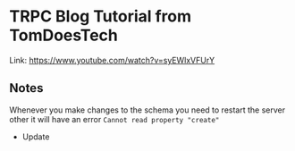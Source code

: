 # TRPC Blog Tutorial from TomDoesTech
Link: https://www.youtube.com/watch?v=syEWlxVFUrY

## Notes
Whenever you make changes to the schema you need to restart the server other it will have an error
`Cannot read property "create"`

- Update